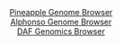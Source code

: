 <div id="Pineapple_Genome_Browser" align="center">
  <a href="https://igv.org/app/?sessionURL=blob:zZNbb5swGIb_i6VWm0TAhkACUjXRNj0sWdM2p61VhQwY4hZsZhvIQfnvc6NNu.mk5mLTJC7sTz683.OHLWiIkJQzEADbRK6JEDCAXPJ2gsuqIDe4JBIEGS4kMYAgGRGEJQQEW5BhqfDsfqR3LpWqZGBZVFWdErOcm9IxcYk3nOFWmgkvrTNeFDjmAisupHUqcMMtmjedlsS4qkx9t2O6VooVtnBRLTmT3KoIy6NWnxf9KkU5YbwkUVkXiu4DRDqPzpiaGf4ULiZhkhAph2R9nZ6Ew.tw7gxmD5fe2cNsfLWYeYvjCc0ZVrUgJ.n87nZ54dWrcffG90dDVOGUim_ldN4eOefHg1VFBZEnqIf6XQhd.xUMZSlZ_U89648e2HdfhvQrQ8.9qQzR5YiU68kX37lr78nLH_reGaDgSa09AMlS9AIEDQd6hmt7ndch6hsQ.pqO4BQEj08GUAInL3r54xaodaVtAZJ8r_fiGICLlAgQdHwIe8j3bbfb60LfRztjC2pR_D20F7N7vwft0La9KKOF0iqnkWSVNDFjZpNkZr45kOVdM5wNr4bukX1BB3YqV2WeEZttslsah2_StDUBffn.AXWr78n0T7x7TxBTxYfKdnp._hLmdfa8mU_HI5ppUDnxxoPTz3oUv_2jvSI6DE_GRYmVXq8revrTuQYLipnShYZKGtOCqvVCk.QtCJDtaHVBwguuXQQijz9AAxrIhR9_K.rsnnY_AA--">Pineapple Genome Browser</a>
</div>
<div id="Alphonso_Genome_Browser" align="center">
  <a href="https://igv.org/app/?sessionURL=blob:zZJfa9swFMW_i6BlA8eW7Ti2DGW4f7K2SdcuXpotpRjZlh21suRJSpw05LtPLRt7WaF52BjoQbpc6Z5z9NuCFZGKCg5i4NluYLsusIBaiC7FTcvIJ9wQBeIKM0UsIElFJOEFAfEWVFhpPJ2Mzc2F1q2KHYfqttdgXgtb.TZu8JPguFN2IRrnRDCGcyGxFlI5xxKvhEPrVa8jOW5b28z27cApscYOZu1CcCWclvA668x72a9SVhMuGpI1S6bpi4DM6DEaS7vCH5JZmhQFUWpENhflUTK6SG79s.n84.BkPr0.n00Hs8OU1hzrpSRH51c1ksXmKUGzYJaSzqXXfJj7acC6A__08GzdUknUkRu6UR_CIIpMMJSXZP0_eTaL7um7uhzfrhM_RG0dfU7nlyI88IZn1TgiX8r.K853FmCiWBoSQLGQYexCy4cDK_AGveetG1kQIpOPFBTEd_cW0BIXj6b9bgv0pjW8AEW.L1_QsYCQJZEg7iEIQxchL.iHfYiQu7O2YCnZ3wt3OJ2gEHqJ5w2yijJtYC4zxVtlY87tVVHZ9dOeaU67q5E.YeVmmLAJgqft4DFV3yL6UKpXKTKjXz7QGH2Lon_C3VuE2DrfGzZGm.Pw9mueSPUwv.kU4hN0czF6WCd_jOcZov2iqYRssDb9pmKOP2lbYUkx16awoormlFG9mZkURQdi1_MNtKAQTBgKgazzd9CClhvA97_h9Hf3ux8-">Alphonso Genome Browser</a>
</div>


<div id="DAF_Genomics_Browser" align="center">
  <a href="https://igv.org/app/?sessionURL=blob:tZFra9swFIb_i2D95Pslrg1heGuTeS0trXGytZRwbB_HWm3LleQmach_n_BaCrswBh1IQuJc3lfn2ZNH5IKyjkTEMWzfsG2iEVGzTQpt3.AFtChIVEEjUCMcK.TYFUiiPalASMiuz1VlLWUvItMsodLX2LGWFsIQrgG9Ltgga1SpumNAC0.sg40wCtaqZAkmNH3NOsFMKAoUQrfMHrv1agPqeImtxpa4aodG0lF1pUwoY6VRgXJLuxK3fzHyH5TVou_jZRqP9We4S8ppfJbEC_c0u5lPPt5kl5.W2WR5lNJ1B3LgON18WHx2T4ZLZ9bdJ.g.7eY5pDO3fXy4eueeHJ1ue8pRTO3APvYsyw89ctBIw4pBISBFze3I9rTAOdYcz9Ofr64_UTPgjJLo9k4jkkNxr9Jv90TuegWKCHwYRmYaYbxETiI9tKzADkPH9wLPCkP7oO3JwJs3JjnLrsPAcmLHmRg5tEq_os04PiX0a_CtMP7UWe1_xTSc0_mXef61zKmXVd.2qcBZvrhKtkPyW0y.cv_Hb1WMtyBV6MfzGQo0Sq3FTr5ScQ93h.8-">DAF Genomics Browser</a>
</div>
